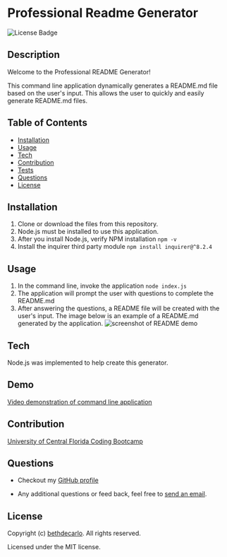 
  # Professional Readme Generator
  ![License Badge](https://img.shields.io/github/license/bethdecarlo/professional-readme-generator)
  ## Description
  Welcome to the Professional README Generator! 
  
  This command line application dynamically generates a README.md file based on the user's input. This allows the user to quickly and easily generate README.md files. 
  ## Table of Contents
  * [Installation](#installation)
  * [Usage](#usage)
  * [Tech](#tech)
  * [Contribution](#contribution)
  * [Tests](#tests)
  * [Questions](#questions)
  * [License](#license)
  ## Installation

  1. Clone or download the files from this repository.
  2. Node.js must be installed to use this application.
  3. After you install Node.js, verify NPM installation `npm -v`
  3. Install the inquirer third party module `npm install inquirer@^8.2.4`

  ## Usage
  1. In the command line, invoke the application 
  `node index.js`
  2. The application will prompt the user with questions to complete the README.md
  3. After answering the questions, a README file will be created with the user's input. The image below is an example of a README.md generated by the application. 
  ![screenshot of README demo](/Assets/readme-screenshot.png)
  
  ## Tech
  Node.js was implemented to help create this generator.

  ## Demo
  [Video demonstration of command line application ](chrome-extension://mmeijimgabbpbgpdklnllpncmdofkcpn/app.html#/files/0ade2b91-8575-4711-yc0b-2a3aec9b0497)
  
  ## Contribution
  [University of Central Florida Coding Bootcamp](https://github.com/UCF-Coding-Boot-Camp)

  ## Questions
  * Checkout my [GitHub profile](https://github.com/bethdecarlo)
  
  * Any additional questions or feed back, feel free to [send an email](mailto:bethdecarlo@gmail.com). 
  ## License
  Copyright (c) [bethdecarlo](https://github.com/bethdecarlo). All rights reserved.
  
  Licensed under the MIT license.
